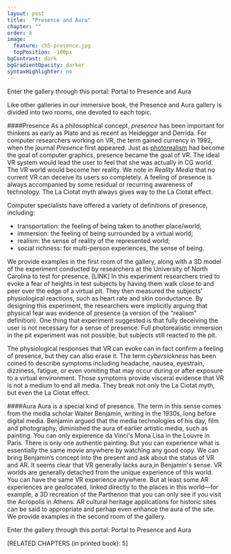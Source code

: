 ```yaml
---
layout: post
title:  "Presence and Aura"
chapter: ""
order: 8
image:
  feature: ch5-presence.jpg
  topPosition: -100px
bgContrast: dark
bgGradientOpacity: darker
syntaxHighlighter: no
---
```

Enter the gallery through this portal:
<a class="xrlink" room="3" waypoint="start">Portal to Presence and Aura</a>

Like other galleries in our immersive book, the Presence and Aura gallery is divided into two rooms, one devoted to each topic. 

####Presence
As a philosophical concept, *presence* has been important for thinkers as early as Plato and as recent as Heidegger and Derrida. For computer researchers working on VR, the term gained currency in 1992, when the journal *Presence* first appeared. Just as <a href="{{site.baseurl}}/chapters/chapter03-04.html">photorealism</a> had become the goal of computer graphics, presence became the goal of VR. The ideal VR system would lead the user to feel that she was actually in CG world. The VR world would become her reality. We note in *Reality Media* that no current VR can deceive its users so completely. A feeling of presence is always accompanied by some residual or recurring awareness of technology. The La Ciotat myth always gives way to the La Ciotat effect. 

Computer specialists have offered a variety of definitions of presence, including: 

 * transportation: the feeling of being taken to another place/world;
 * immersion: the feeling of being surrounded by a virtual world;
 * realism: the sense of reality of the represented world;
 * social richness: for multi-person experiences, the sense of being.

We provide examples in the first room of the gallery, along with a 3D model of the experiment conducted by researchers at the University of North Carolina to test for presence. \[LINK\] In this experiment researchers tried to evoke a fear of heights in test subjects by having them walk close to and peer over the edge of a virtual pit. They then measured the subjects' physiological reactions, such as heart rate and skin conductance. By designing this experiment, the researchers were implicitly arguing that physical fear was evidence of presence (a version of the "realism" definition). One thing that experiment suggested is that fully deceiving the user is not necessary for a sense of presence. Full photorealistic immersion in the pit experiment was not possible, but subjects still reacted to the pit. 

The physiological responses that VR can evoke can in fact confirm a feeling of presence, but they can also erase it. The term *cybersickness* has been coined to describe symptoms including headache, nausea, eyestrain, dizziness, fatigue, or even vomiting that may occur during or after exposure to a virtual environment. Those symptoms provide visceral evidence that VR is not a medium to end all media. They break not only the La Ciotat myth, but even the La Ciotat effect.

####Aura
Aura is a special kind of presence. The term in this sense comes from the media scholar Walter Benjamin, writing in the 1930s, long before digital media. Benjamin argued that the media technologies of his day, film and photography, diminished the aura of earlier artistic media, such as painting. You can only expierence da Vinci's Mona Lisa in the Louvre in Paris. There is only one authentic painting. But you can experience what is essentially the same movie anywhere by watching any good copy. We can bring Benjamin’s concept into the present and ask about the status of VR and AR. It seems clear that VR generally lacks aura,in Benjamin's sense. VR worlds are generally detached from the unique experience of this world. You can have the same VR experience anywhere. But at least some AR experiences are geolocated, linked directly to the places in this world&mdash;for example, a 3D recreation of the Parthenon that you can only see if you visit the Acropolis in Athens. AR cultural heritage applications for historic sites can be said to appropriate and perhap even enhance the aura of the site. We provide examples in the second room of the gallery. 

Enter the gallery through this portal:
<a class="xrlink" room="3" waypoint="start">Portal to Presence and Aura</a>

\[RELATED CHAPTERS (in printed book): 5\]